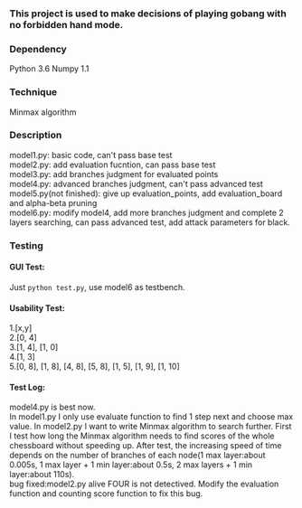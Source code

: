 ### This project is used to make decisions of playing gobang with no forbidden hand mode. 

### Dependency
Python 3.6
Numpy 1.1

### Technique
Minmax algorithm

### Description

model1.py: basic code, can't pass base test \
model2.py: add evaluation fucntion, can pass base test \
model3.py: add branches judgment for evaluated points \
model4.py: advanced branches judgment, can't pass advanced test \
model5.py(not finished): give up evaluation_points, add evaluation_board and alpha-beta pruning \
model6.py: modify model4, add more branches judgment and complete 2 layers searching, can pass advanced test, add attack parameters for black.

### Testing

#### GUI Test:
Just `python test.py`, use model6 as testbench.

#### Usability Test:
1.[x,y] \
2.[0, 4] \
3.[1, 4], [1, 0] \
4.[1, 3] \
5.[0, 8], [1, 8], [4, 8], [5, 8], [1, 5], [1, 9], [1, 10]

#### Test Log:
model4.py is best now. \
In model1.py I only use evaluate function to find 1 step next and choose max value. In model2.py I want to write Minmax algorithm to search further. First I test how long the Minmax algorithm needs to find scores of the whole chessboard without speeding up. After test, the increasing speed of time depends on the number of branches of each node(1 max layer:about 0.005s, 1 max layer + 1 min layer:about 0.5s, 2 max layers + 1 min layer:about 110s). \
bug fixed:model2.py alive FOUR is not detectived. Modify the evaluation function and counting score function to fix this bug.
